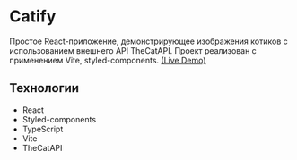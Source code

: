 # Catify

Простое React-приложение, демонстрирующее изображения котиков с использованием внешнего API TheCatAPI. Проект реализован с применением Vite, styled-components. [(Live Demo)](https://catify-kappa.vercel.app/)

## Технологии

- React
- Styled-components
- TypeScript
- Vite
- TheCatAPI
